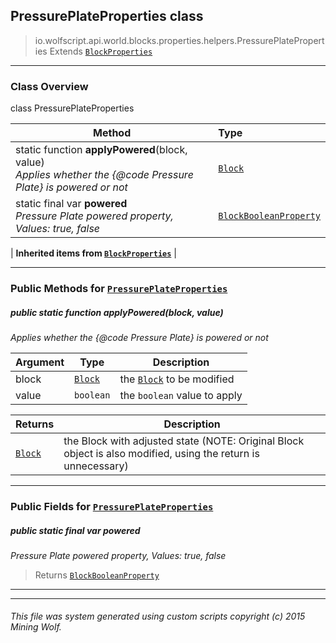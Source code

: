 ## PressurePlateProperties __class__

>io.wolfscript.api.world.blocks.properties.helpers.PressurePlateProperties
>Extends [`BlockProperties`](BlockProperties.md)

---

### Class Overview

class PressurePlateProperties

Method | Type   
--- | :--- 
static function __applyPowered__(block, value) <br> _Applies whether the {@code Pressure Plate} is powered or not_ | [`Block`](../../Block.md)
static final var __powered__ <br> _Pressure Plate powered property, Values: true, false_ | [`BlockBooleanProperty`](../BlockBooleanProperty.md)
 |
__Inherited items from [`BlockProperties`](BlockProperties.md)__ |





---


### Public Methods for [`PressurePlateProperties`](PressurePlateProperties.md)

##### <a id='applypowered'></a>public static function __applyPowered__(block, value)

_Applies whether the {@code Pressure Plate} is powered or not_

Argument | Type | Description  
--- | --- | --- 
block | [`Block`](../../Block.md) | the [`Block`](../../Block.md) to be modified
value | `boolean` | the `boolean` value to apply

Returns | Description
--- | --- 
[`Block`](../../Block.md) | the Block with adjusted state (NOTE: Original Block object is also modified, using the return is unnecessary)


---

### Public Fields for [`PressurePlateProperties`](PressurePlateProperties.md)

##### <a id='powered'></a>public static final var __powered__

_Pressure Plate powered property, Values: true, false_

>Returns
>  [`BlockBooleanProperty`](../BlockBooleanProperty.md)

---


---


###### This file was system generated using custom scripts copyright (c) 2015 Mining Wolf.
	

